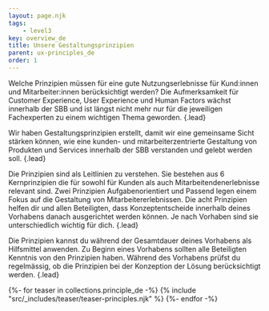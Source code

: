 ```yaml
---
layout: page.njk
tags: 
    - level3
key: overview_de
title: Unsere Gestaltungsprinzipien
parent: ux-principles_de
order: 1
---
```


Welche Prinzipien müssen für eine gute Nutzungserlebnisse für Kund:innen und Mitarbeiter:innen berücksichtigt werden? Die Aufmerksamkeit für Customer Experience, User Experience und Human Factors wächst innerhalb der SBB und ist längst nicht mehr nur für die jeweiligen Fachexperten zu einem wichtigen Thema geworden. {.lead}

Wir haben Gestaltungsprinzipien erstellt, damit wir eine gemeinsame Sicht stärken können, wie eine kunden- und mitarbeiterzentrierte Gestaltung von Produkten und Services innerhalb der SBB verstanden und gelebt werden soll. {.lead}

Die Prinzipien sind als Leitlinien zu verstehen. Sie bestehen aus 6 Kernprinzipien die für sowohl für Kunden als auch Mitarbeitendenerlebnisse relevant sind. Zwei Prinzipien Aufgabenorientiert und Passend legen einem Fokus auf die Gestaltung von Mitarbeitererlebnissen. Die acht Prinzipien helfen dir und allen Beteiligten, dass Konzeptentscheide innerhalb deines Vorhabens danach ausgerichtet werden können. Je nach Vorhaben sind sie unterschiedlich wichtig für dich. {.lead}

Die Prinzipien kannst du während der Gesamtdauer deines Vorhabens als Hilfsmittel anwenden. Zu Beginn eines Vorhabens sollten alle Beteiligten Kenntnis von den Prinzipien haben. Während des Vorhabens prüfst du regelmässig, ob die Prinzipien bei der Konzeption der Lösung berücksichtigt werden. {.lead}


<div class="teasers principles">
  {%- for teaser in collections.principle_de -%}
    {% include "src/_includes/teaser/teaser-principles.njk" %}
  {%- endfor -%}
</div>
